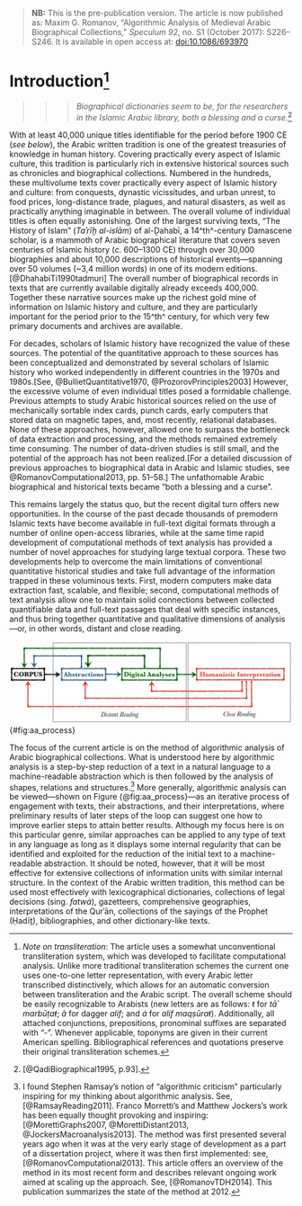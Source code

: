 > **NB:** This is the pre-publication version. The article is now published as: Maxim G. Romanov, “Algorithmic Analysis of Medieval Arabic Biographical Collections,” *Speculum 92*, no. S1 (October 2017): S226–S246. It is available in open access at: [doi:10.1086/693970](https://www.journals.uchicago.edu/doi/10.1086/693970)


# Introduction[^fn00002]

>>>*Biographical dictionaries seem to be, for the researchers in the Islamic Arabic library, both a blessing and a curse.*[^fn00001]

[^fn00001]: [@QadiBiographical1995, p.93].

[^fn00002]: *Note on transliteration*: The article uses a somewhat unconventional transliteration system, which was developed to facilitate computational analysis. Unlike more traditional transliteration schemes the current one uses one-to-one letter representation, with every Arabic letter transcribed distinctively, which allows for an automatic conversion between transliteration and the Arabic script. The overall scheme should be easily recognizable to Arabists (new letters are as follows: *ŧ* for *tāʾ marbūṭaŧ*; *ã* for dagger *alif*; and *á* for *alif maqṣūraŧ*). Additionally, all attached conjunctions, prepositions, pronominal suffixes are separated with “-”. Whenever applicable, toponyms are given in their current American spelling. Bibliographical references and quotations preserve their original transliteration schemes.

With at least 40,000 unique titles identifiable for the period before 1900 CE (*see below*), the Arabic written tradition is one of the greatest treasuries of knowledge in human history. Covering practically every aspect of Islamic culture, this tradition is particularly rich in extensive historical sources such as chronicles and biographical collections. Numbered in the hundreds, these multivolume texts cover practically every aspect of Islamic history and culture: from conquests, dynastic vicissitudes, and urban unrest, to food prices, long-distance trade, plagues, and natural disasters, as well as practically anything imaginable in between. The overall volume of individual titles is often equally astonishing. One of the largest surviving texts, “The History of Islam” (_Taʾrīḫ al-islām_) of al-Ḏahabī, a 14^th^-century Damascene scholar, is a mammoth of Arabic biographical literature that covers seven centuries of Islamic history (*c.* 600–1300 CE) through over 30,000 biographies and about 10,000 descriptions of historical events—spanning over 50 volumes (\~3,4 million words) in one of its modern editions.[@DhahabiTi1990tadmuri] The overall number of biographical records in texts that are currently available digitally already exceeds 400,000. Together these narrative sources make up the richest gold mine of information on Islamic history and culture, and they are particularly important for the period prior to the 15^th^ century, for which very few primary documents and archives are available.

For decades, scholars of Islamic history have recognized the value of these sources. The potential of the quantitative approach to these sources has been conceptualized and demonstrated by several scholars of Islamic history who worked independently in different countries in the 1970s and 1980s.[See, @BullietQuantitative1970, @ProzorovPrinciples2003] However, the excessive volume of even individual titles posed a formidable challenge. Previous attempts to study Arabic historical sources relied on the use of mechanically sortable index cards, punch cards, early computers that stored data on magnetic tapes, and, most recently, relational databases. None of these approaches, however, allowed one to surpass the bottleneck of data extraction and processing, and the methods remained extremely time consuming. The number of data-driven studies is still small, and the potential of the approach has not been realized.[For a detailed discussion of previous approaches to biographical data in Arabic and Islamic studies, see @RomanovComputational2013, pp. 51–58.] The unfathomable Arabic biographical and historical texts became “both a blessing and a curse”.

This remains largely the status quo, but the recent digital turn offers new opportunities. In the course of the past decade thousands of premodern Islamic texts have become available in full-text digital formats through a number of online open-access libraries, while at the same time rapid development of computational methods of text analysis has provided a number of novel approaches for studying large textual corpora. These two developments help to overcome the main limitations of conventional quantitative historical studies and take full advantage of the information trapped in these voluminous texts. First, modern computers make data extraction fast, scalable, and flexible; second, computational methods of text analysis allow one to maintain solid connections between collected quantifiable data and full-text passages that deal with specific instances, and thus bring together quantitative and qualitative dimensions of analysis—or, in other words, distant and close reading.

![An iterative nature of algorithmic analysis](./images/aa_process.png){#fig:aa_process}

The focus of the current article is on the method of algorithmic analysis of Arabic biographical collections. What is understood here by algorithmic analysis is a step-by-step reduction of a text in a natural language to a machine-readable abstraction which is then followed by the analysis of shapes, relations and structures.[^fn00003] More generally, algorithmic analysis can be viewed—shown on Figure {@fig:aa_process}—as an iterative process of engagement with texts, their abstractions, and their interpretations, where preliminary results of later steps of the loop can suggest one how to improve earlier steps to attain better results. Although my focus here is on this particular genre, similar approaches can be applied to any type of text in any language as long as it displays some internal regularity that can be identified and exploited for the reduction of the initial text to a machine-readable abstraction. It should be noted, however, that it will be most effective for extensive collections of information units with similar internal structure. In the context of the Arabic written tradition, this method can be used most effectively with lexicographical dictionaries, collections of legal decisions (sing. *fatwá*), gazetteers, comprehensive geographies, interpretations of the Qurʾān, collections of the sayings of the Prophet (Ḥadīṯ), bibliographies, and other dictionary-like texts.

[^fn00003]: I found Stephen Ramsay’s notion of “algorithmic criticism” particularly inspiring for my thinking about algorithmic analysis. See, [@RamsayReading2011]. Franco Morretti’s and Matthew Jockers’s work has been equally thought provoking and inspiring: [@MorettiGraphs2007, @MorettiDistant2013, @JockersMacroanalysis2013]. The method was first presented several years ago when it was at the very early stage of development as a part of a dissertation project, where it was then first implemented: see, [@RomanovComputational2013]. This article offers an overview of the method in its most recent form and describes relevant ongoing work aimed at scaling up the approach. See, [@RomanovTDH2014]. This publication summarizes the state of the method at 2012.
